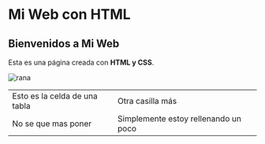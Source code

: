 <!DOCTYPE html>
<html lang="es">
   <head>
       <meta charset="UTF-8">
       <meta name="viewport" content="width=device-width, initial-scale=1.0">
       <h1>Mi Web con HTML</h1>
   </head>
   <body>
       <h2>Bienvenidos a Mi Web</h2>
       <p>Esta es una página creada con <strong>HTML y CSS</strong>.</p>
      <table>
         <tr>
            <td>Esto es la celda de una tabla</td>
            <td>Otra casilla más</td>
         </tr>
         <tr>
            <td>No se que mas poner</td>
            <td>Simplemente estoy rellenando un poco</td>
         </tr>
         <img src="https://github.com/user-attachments/assets/81dffac9-f1ed-4176-b6d0-0c75b6099c79" alt="rana">
         <a href="https://github.com/Alvaro608/README.md.git">
   </body>
</html>
